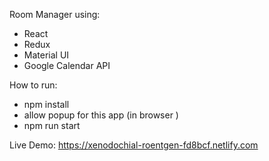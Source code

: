 Room Manager
using:
- React
- Redux
- Material UI
- Google Calendar API

How to run:
  - npm install
  - allow popup for this app (in browser )
  - npm run start

Live Demo:
https://xenodochial-roentgen-fd8bcf.netlify.com
